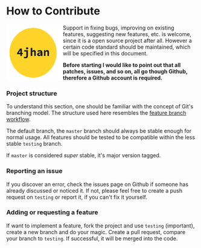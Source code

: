 # How to Contribute

<img src="./4jhan.png" align="left" height="150" width="150"/>

Support in fixing bugs, improving on existing features, suggesting new features, etc. is welcome, since it is a open source project after all. However a certain code standard should be maintained, which will be specified in this document.

**Before starting I would like to point out that all patches, issues, and so on, all go though Github, therefore a Github account is required.**

### Project structure

To understand this section, one should be familiar with the concept of Git's branching model. The structure used here resembles the [feature branch workflow](https://www.atlassian.com/git/tutorials/comparing-workflows/feature-branch-workflow).

The default branch, the `master` branch should always be stable enough for normal usage. All features should be tested to be compatible within the less stable `testing` branch.

If `master` is considered *super* stable, it's major version tagged.

### Reporting an issue

If you discover an error, check the issues page on Github if someone has already discussed or noticed it. If not, please feel free to create a push request on `testing` or report it, if you can't fix it yourself.

### Adding or requesting a feature

If want to implement a feature, fork the project and use `testing` (important), create a new branch and do your magic. Create a pull request, compare your branch to `testing`. If successful, it will be merged into the code.
